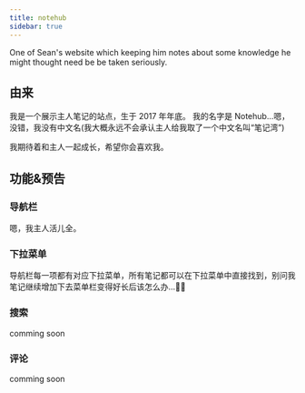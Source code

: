 ```yaml
---
title: notehub
sidebar: true
---
```


One of Sean's website which keeping him notes about some knowledge he might thought need be be taken seriously.

## 由来
我是一个展示主人笔记的站点，生于 2017 年年底。
我的名字是 Notehub...嗯，没错，我没有中文名(我大概永远不会承认主人给我取了一个中文名叫“笔记湾”)

我期待着和主人一起成长，希望你会喜欢我。

## 功能&预告
### 导航栏
嗯，我主人活儿全。

### 下拉菜单
导航栏每一项都有对应下拉菜单，所有笔记都可以在下拉菜单中直接找到，别问我笔记继续增加下去菜单栏变得好长后该怎么办...🤦‍♀️

### 搜索
comming soon

### 评论
comming soon
